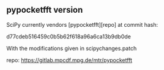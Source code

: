 
pypocketfft version
-------------------

SciPy currently vendors [pypocketfft][repo] at commit hash:

d77cdeb516459c0b5b62f618a96a6ca13b9db0de

With the modifications given in scipychanges.patch

repo: https://gitlab.mpcdf.mpg.de/mtr/pypocketfft
